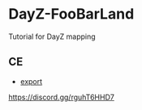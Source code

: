 # DayZ-FooBarLand
Tutorial for DayZ mapping

## CE
* [export](../blob/main/docs/ce/export.md)

https://discord.gg/rguhT6HHD7
